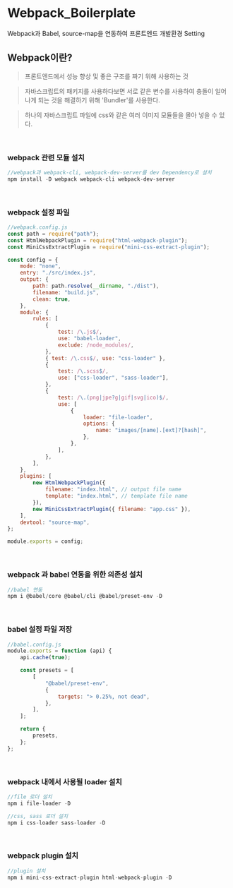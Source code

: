 # Webpack_Boilerplate

Webpack과 Babel, source-map을 연동하여 프론트엔드 개발환경 Setting

## Webpack이란?

> 프론트엔드에서 성능 향상 및 좋은 구조를 짜기 위해 사용하는 것

> 자바스크립트의 패키지를 사용하다보면 서로 같은 변수를 사용하여 충돌이 일어나게 되는 것을 해결하기 위해 'Bundler'를 사용한다.

> 하나의 자바스크립트 파일에 css와 같은 여러 이미지 모듈들을 몰아 넣을 수 있다.

<br>

### webpack 관련 모듈 설치

```jsx
//webpack과 webpack-cli, webpack-dev-server를 dev Dependency로 설치
npm install -D webpack webpack-cli webpack-dev-server
```

<br>

### webpack 설정 파일

```jsx
//webpack.config.js
const path = require("path");
const HtmlWebpackPlugin = require("html-webpack-plugin");
const MiniCssExtractPlugin = require("mini-css-extract-plugin");

const config = {
    mode: "none",
    entry: "./src/index.js",
    output: {
        path: path.resolve(__dirname, "./dist"),
        filename: "build.js",
        clean: true,
    },
    module: {
        rules: [
            {
                test: /\.js$/,
                use: "babel-loader",
                exclude: /node_modules/,
            },
            { test: /\.css$/, use: "css-loader" },
            {
                test: /\.scss$/,
                use: ["css-loader", "sass-loader"],
            },
            {
                test: /\.(png|jpe?g|gif|svg|ico)$/,
                use: [
                    {
                        loader: "file-loader",
                        options: {
                            name: "images/[name].[ext]?[hash]",
                        },
                    },
                ],
            },
        ],
    },
    plugins: [
        new HtmlWebpackPlugin({
            filename: "index.html", // output file name
            template: "index.html", // template file name
        }),
        new MiniCssExtractPlugin({ filename: "app.css" }),
    ],
    devtool: "source-map",
};

module.exports = config;
```

<br>

### webpack 과 babel 연동을 위한 의존성 설치

```jsx
//babel 연동
npm i @babel/core @babel/cli @babel/preset-env -D
```

<br>

### babel 설정 파일 저장

```jsx
//babel.config.js
module.exports = function (api) {
    api.cache(true);

    const presets = [
        [
            "@babel/preset-env",
            {
                targets: "> 0.25%, not dead",
            },
        ],
    ];

    return {
        presets,
    };
};
```

<br>

### webpack 내에서 사용될 loader 설치

```jsx
//file 로더 설치
npm i file-loader -D

//css, sass 로더 설치
npm i css-loader sass-loader -D
```

<br>

### webpack plugin 설치

```jsx
//plugin 설치
npm i mini-css-extract-plugin html-webpack-plugin -D
```
